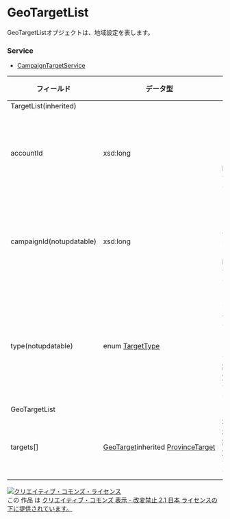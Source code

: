 # GeoTargetList
GeoTargetListオブジェクトは、地域設定を表します。
### Service
+ [CampaignTargetService](../services/CampaignTargetService.md)

| フィールド | データ型 | 説明 | SET | 
|---|---|---|---|
| TargetList(inherited)||||
| accountId| xsd:long| アカウントIDです。| Req |
| campaignId(notupdatable)| xsd:long| キャンペーンIDです。| Req |
| type(notupdatable)| enum <a href="./TargetType.md">TargetType</a>| ターゲティング設定です。| Req |
| GeoTargetList||||
| targets[]| <a href="./GeoTarget.md">GeoTarget</a>inherited <a href="./ProvinceTarget.md">ProvinceTarget</a>| 地域設定です。|  |
<a rel="license" href="http://creativecommons.org/licenses/by-nd/2.1/jp/"><img alt="クリエイティブ・コモンズ・ライセンス" style="border-width:0" src="https://i.creativecommons.org/l/by-nd/2.1/jp/88x31.png" /></a><br />この 作品 は <a rel="license" href="http://creativecommons.org/licenses/by-nd/2.1/jp/">クリエイティブ・コモンズ 表示 - 改変禁止 2.1 日本 ライセンスの下に提供されています。</a>
